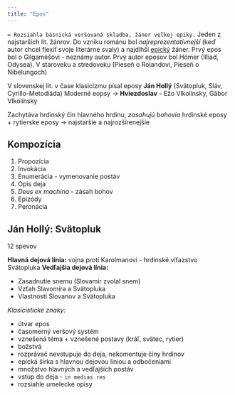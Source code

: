 ```yaml
---
title: "Epos"
---
```


`= Rozsiahla básnická veršovaná skladba, žáner veľkej epiky.`
Jeden z najstarších lit. žánrov. 
Do vzniku románu bol *najreprezentatívnejší* (keď autor chcel flexiť svoje literárne svaly) a najdlhší [epický](epika.md) žáner.
Prvý epos bol o Gilgaméšovi - neznámy autor. Prvý autor eposov bol Hómer (Illiad, Odysea).
V staroveku a stredoveku (Pieseň o Rolandovi, Pieseň o Nibelungoch)

V slovenskej lit. v čase klasicizmu písal eposy **Ján Hollý** (Svätopluk, Sláv, Cyrillo-Metodiáda)
Moderné eopsy -> **Hviezdoslav** - Ežo Vlkolínsky, Gábor Vlkolínsky

Zachytáva hrdinský čin hlavného hrdinu, *zasahujú bohovia*
hrdinské eposy + rytierske eposy -> najstaršie a najrozšírenejšie

## Kompozícia
1. Propozícia
2. Invokácia
3. Enumerácia - vymenovanie postáv
4. Opis deja
5. *Deus ex machina* - zásah bohov
6. Epizódy
7. Peronácia

## Ján Hollý: Svätopluk
12 spevov

**Hlavná dejová línia:** vojna proti Karolmanovi - hrdinské víťazstvo Svätopluka
**Vedľajšia dejová línia:**
- Zasadnutie snemu (Slovamír zvolal snem)
- Vzťah Slavomíra a Svätopluka
- Vlastnosti Slovanov a Svätopluka

*Klasicistické znaky:*
- útvar epos
- časomerný veršový systém
- vznešená téma + vznešené postavy (kráľ, svätec, rytier)
- božstvá
- rozprávač nevstupuje do deja, nekomentuje činy hrdinov
- epická šírka s hlavnou dejovou líniou a odbočeniami
- množstvo hlavných a vedľajších postáv
- vstup do deja - `in medias res`
- rozsiahle umelecké opisy